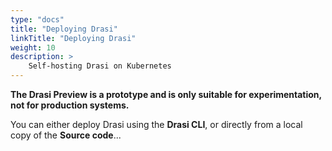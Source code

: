 ```yaml
---
type: "docs"
title: "Deploying Drasi"
linkTitle: "Deploying Drasi"
weight: 10
description: >
    Self-hosting Drasi on Kubernetes
---
```


**The Drasi Preview is a prototype and is only suitable for experimentation, not for production systems.**

You can either deploy Drasi using the **Drasi CLI**, or directly from a local copy of the **Source code**...